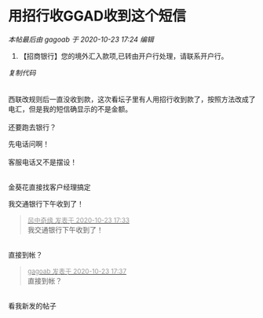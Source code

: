 # 用招行收GGAD收到这个短信


<i class="pstatus"> 本帖最后由 gagoab 于 2020-10-23 17:24 编辑 </i><br />
<div class="blockcode"><div id="code_bGC"><ol><li>【招商银行】您的境外汇入款项,已转由开户行处理，请联系开户行。</ol></div><em onclick="copycode($('code_bGC'));">复制代码</em></div><br />
<br />
西联改规则后一直没收到款，这次看坛子里有人用招行收到款了，按照方法改成了电汇，但是我的短信确显示的不是金额。<br />
<br />
还要跑去银行？

先电话问啊！<br />
<br />
客服电话又不是摆设！<br />
<br />
<img src="static/image/smiley/default/mad.gif" smilieid="11" border="0" alt="" /><img src="static/image/smiley/default/mad.gif" smilieid="11" border="0" alt="" /><img src="static/image/smiley/default/mad.gif" smilieid="11" border="0" alt="" />

金葵花直接找客户经理搞定

我交通银行下午收到了！<img id="aimg_f04Kr" onclick="zoom(this, this.src, 0, 0, 0)" class="zoom" src="https://cdn.jsdelivr.net/gh/hishis/forum-master/public/images/patch.gif" onmouseover="img_onmouseoverfunc(this)" onload="thumbImg(this)" border="0" alt="" />

<div class="quote"><blockquote><font size="2"><a href="https://www.hostloc.com/forum.php?mod=redirect&amp;goto=findpost&amp;pid=9342093&amp;ptid=757677" target="_blank"><font color="#999999">风中奇缘 发表于 2020-10-23 17:33</font></a></font><br />
我交通银行下午收到了！</blockquote></div><br />
直接到帐？

<div class="quote"><blockquote><font size="2"><a href="https://www.hostloc.com/forum.php?mod=redirect&amp;goto=findpost&amp;pid=9342115&amp;ptid=757677" target="_blank"><font color="#999999">gagoab 发表于 2020-10-23 17:37</font></a></font><br />
直接到帐？</blockquote></div><br />
看我新发的帖子<img id="aimg_VCfLh" onclick="zoom(this, this.src, 0, 0, 0)" class="zoom" src="https://cdn.jsdelivr.net/gh/hishis/forum-master/public/images/patch.gif" onmouseover="img_onmouseoverfunc(this)" onload="thumbImg(this)" border="0" alt="" />
